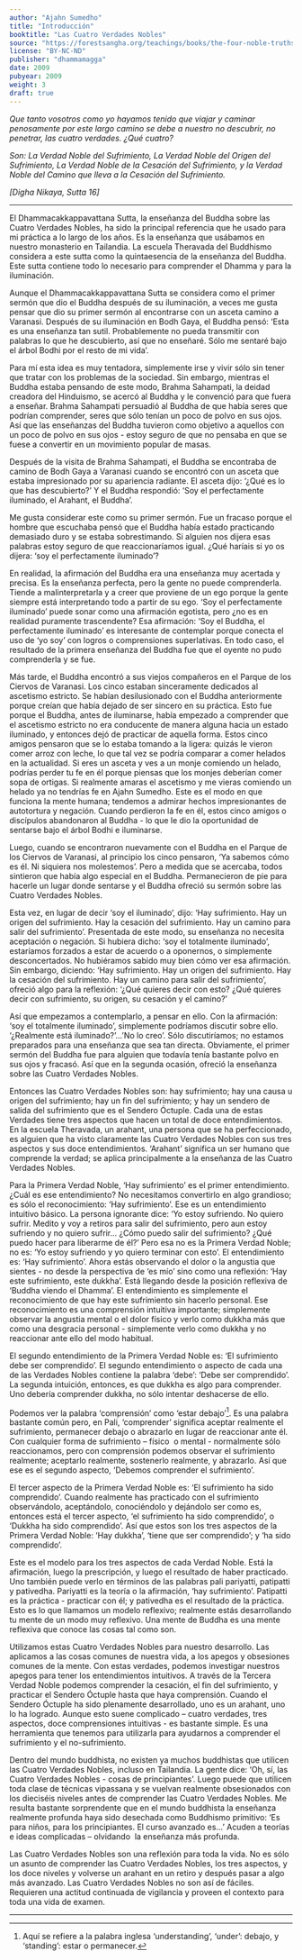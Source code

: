 ```yaml
---
author: "Ajahn Sumedho"
title: "Introducción"
booktitle: "Las Cuatro Verdades Nobles"
source: "https://forestsangha.org/teachings/books/the-four-noble-truths?language=English"
license: "BY-NC-ND"
publisher: "dhammamagga"
date: 2009
pubyear: 2009 
weight: 3
draft: true
---
```



_Que tanto vosotros como yo hayamos tenido que viajar y caminar penosamente por este largo camino se debe a nuestro no descubrir, no penetrar, las cuatro verdades. ¿Qué cuatro?_  

_Son: La Verdad Noble del Sufrimiento, La Verdad Noble del Origen del Sufrimiento, La Verdad Noble de la Cesación del Sufrimiento, y la Verdad Noble del Camino que lleva a la Cesación del Sufrimiento._  

_[Digha Nikaya, Sutta 16]_  

---

El Dhammacakkappavattana Sutta, la enseñanza del Buddha sobre las Cuatro Verdades Nobles, ha sido la principal referencia que he usado para mi práctica a lo largo de los años. Es la enseñanza que usábamos en nuestro monasterio en Tailandia. La escuela Theravada del Buddhismo considera a este sutta como la quintaesencia de la enseñanza del Buddha. Este sutta contiene todo lo necesario para comprender el Dhamma y para la iluminación.  

Aunque el Dhammacakkappavattana Sutta se considera como el primer sermón que dio el Buddha después de su iluminación, a veces me gusta pensar que dio su primer sermón al encontrarse con un asceta camino a Varanasi. Después de su iluminación en Bodh Gaya, el Buddha pensó: ‘Esta es una enseñanza tan sutil. Probablemente no pueda transmitir con palabras lo que he descubierto, así que no enseñaré. Sólo me sentaré bajo el árbol Bodhi por el resto de mi vida’.  

Para mí esta idea es muy tentadora, simplemente irse y vivir sólo sin tener que tratar con los problemas de la sociedad. Sin embargo, mientras el Buddha estaba pensando de este modo, Brahma Sahampati, la deidad creadora del Hinduismo, se acercó al Buddha y le convenció para que fuera a enseñar. Brahma Sahampati persuadió al Buddha de que había seres que podrían comprender, seres que sólo tenían un poco de polvo en sus ojos. Así que las enseñanzas del Buddha tuvieron como objetivo a aquellos con un poco de polvo en sus ojos - estoy seguro de que no pensaba en que se fuese a convertir en un movimiento popular de masas.  

Después de la visita de Brahma Sahampati, el Buddha se encontraba de camino de Bodh Gaya a Varanasi cuando se encontró con un asceta que estaba impresionado por su apariencia radiante. El asceta dijo: ‘¿Qué es lo que has descubierto?’ Y el Buddha respondió: ‘Soy el perfectamente iluminado, el Arahant, el Buddha’.  

Me gusta considerar este como su primer sermón. Fue un fracaso porque el hombre que escuchaba pensó que el Buddha había estado practicando demasiado duro y se estaba sobrestimando. Si alguien nos dijera esas palabras estoy seguro de que reaccionaríamos igual. ¿Qué haríais si yo os dijera: ‘soy el perfectamente iluminado’?  

En realidad, la afirmación del Buddha era una enseñanza muy acertada y precisa. Es la enseñanza perfecta, pero la gente no puede comprenderla. Tiende a malinterpretarla y a creer que proviene de un ego porque la gente siempre está interpretando todo a partir de su ego. ‘Soy el perfectamente iluminado’ puede sonar como una afirmación egotista, pero ¿no es en realidad puramente trascendente? Esa afirmación: ‘Soy el Buddha, el perfectamente iluminado’ es interesante de contemplar porque conecta el uso de ‘yo soy’ con logros o comprensiones superlativas. En todo caso, el resultado de la primera enseñanza del Buddha fue que el oyente no pudo comprenderla y se fue.  

Más tarde, el Buddha encontró a sus viejos compañeros en el Parque de los Ciervos de Varanasi. Los cinco estaban sinceramente dedicados al ascetismo estricto. Se habían desilusionado con el Buddha anteriormente porque creían que había dejado de ser sincero en su práctica. Esto fue porque el Buddha, antes de iluminarse, había empezado a comprender que el ascetismo estricto no era conducente de manera alguna hacia un estado iluminado, y entonces dejó de practicar de aquella forma. Estos cinco amigos pensaron que se lo estaba tomando a la ligera: quizás le vieron comer arroz con leche, lo que tal vez se podría comparar a comer helados en la actualidad. Si eres un asceta y ves a un monje comiendo un helado, podrías perder tu fe en él porque piensas que los monjes deberían comer sopa de ortigas. Si realmente amaras el ascetismo y me vieras comiendo un helado ya no tendrías fe en Ajahn Sumedho. Este es el modo en que funciona la mente humana; tendemos a admirar hechos impresionantes de autotortura y negación. Cuando perdieron la fe en él, estos cinco amigos o discípulos abandonaron al Buddha - lo que le dio la oportunidad de sentarse bajo el árbol Bodhi e iluminarse.  

Luego, cuando se encontraron nuevamente con el Buddha en el Parque de los Ciervos de Varanasi, al principio los cinco pensaron, ‘Ya sabemos cómo es él. Ni siquiera nos molestemos’. Pero a medida que se acercaba, todos sintieron que había algo especial en el Buddha. Permanecieron de pie para hacerle un lugar donde sentarse y el Buddha ofreció su sermón sobre las Cuatro Verdades Nobles.  

Esta vez, en lugar de decir ‘soy el iluminado’, dijo: ‘Hay sufrimiento. Hay un origen del sufrimiento. Hay la cesación del sufrimiento. Hay un camino para salir del sufrimiento’. Presentada de este modo, su enseñanza no necesita aceptación o negación. Si hubiera dicho: ‘soy el totalmente iluminado’, estaríamos forzados a estar de acuerdo o a oponernos, o simplemente desconcertados. No hubiéramos sabido muy bien cómo ver esa afirmación. Sin embargo, diciendo: ‘Hay sufrimiento. Hay un origen del sufrimiento. Hay la cesación del sufrimiento. Hay un camino para salir del sufrimiento’, ofreció algo para la reflexión: ‘¿Qué quieres decir con esto? ¿Qué quieres decir con sufrimiento, su origen, su cesación y el camino?’  

Así que empezamos a contemplarlo, a pensar en ello. Con la afirmación: ‘soy el totalmente iluminado’, simplemente podríamos discutir sobre ello. ‘¿Realmente está iluminado?’...’No lo creo’. Sólo discutiríamos; no estamos preparados para una enseñanza que sea tan directa. Obviamente, el primer sermón del Buddha fue para alguien que todavía tenía bastante polvo en sus ojos y fracasó. Así que en la segunda ocasión, ofreció la enseñanza sobre las Cuatro Verdades Nobles.  

Entonces las Cuatro Verdades Nobles son: hay sufrimiento; hay una causa u origen del sufrimiento; hay un fin del sufrimiento; y hay un sendero de salida del sufrimiento que es el Sendero Óctuple. Cada una de estas Verdades tiene tres aspectos que hacen un total de doce entendimientos. En la escuela Theravada, un arahant, una persona que se ha perfeccionado, es alguien que ha visto claramente las Cuatro Verdades Nobles con sus tres aspectos y sus doce entendimientos. ‘Arahant’ significa un ser humano que comprende la verdad; se aplica principalmente a la enseñanza de las Cuatro Verdades Nobles.  

Para la Primera Verdad Noble, ‘Hay sufrimiento’ es el primer entendimiento. ¿Cuál es ese entendimiento? No necesitamos convertirlo en algo grandioso; es sólo el reconocimiento: ‘Hay sufrimiento’. Ese es un entendimiento intuitivo básico. La persona ignorante dice: ‘Yo estoy sufriendo. No quiero sufrir. Medito y voy a retiros para salir del sufrimiento, pero aun estoy sufriendo y no quiero sufrir… ¿Cómo puedo salir del sufrimiento? ¿Qué puedo hacer para liberarme de él?’ Pero esa no es la Primera Verdad Noble; no es: ‘Yo estoy sufriendo y yo quiero terminar con esto’. El entendimiento es: ‘Hay sufrimiento’. Ahora estás observando el dolor o la angustia que sientes - no desde la perspectiva de ‘es mío’ sino como una reflexión: ‘Hay este sufrimiento, este dukkha’. Está llegando desde la posición reflexiva de ‘Buddha viendo el Dhamma’. El entendimiento es simplemente el reconocimiento de que hay este sufrimiento sin hacerlo personal. Ese reconocimiento es una comprensión intuitiva importante; simplemente observar la angustia mental o el dolor físico y verlo como dukkha más que como una desgracia personal - simplemente verlo como dukkha y no reaccionar ante ello del modo habitual.  

El segundo entendimiento de la Primera Verdad Noble es: ‘El sufrimiento debe ser comprendido’. El segundo entendimiento o aspecto de cada una de las Verdades Nobles contiene la palabra ‘debe’: ‘Debe ser comprendido’. La segunda intuición, entonces, es que dukkha es algo para comprender. Uno debería comprender dukkha, no sólo intentar deshacerse de ello.  

Podemos ver la palabra ‘comprensión’ como ‘estar debajo’[^1]. Es una palabra bastante común pero, en Pali, ‘comprender’ significa aceptar realmente el sufrimiento, permanecer debajo o abrazarlo en lugar de reaccionar ante él. Con cualquier forma de sufrimiento – físico  o mental - normalmente sólo reaccionamos, pero con comprensión podemos observar el sufrimiento realmente; aceptarlo realmente, sostenerlo realmente, y abrazarlo. Así que ese es el segundo aspecto, ‘Debemos comprender el sufrimiento’.  

El tercer aspecto de la Primera Verdad Noble es: ‘El sufrimiento ha sido comprendido’. Cuando realmente has practicado con el sufrimiento observándolo, aceptándolo, conociéndolo y dejándolo ser como es, entonces está el tercer aspecto, ‘el sufrimiento ha sido comprendido’, o ‘Dukkha ha sido comprendido’. Así que estos son los tres aspectos de la Primera Verdad Noble: ‘Hay dukkha’, ‘tiene que ser comprendido’; y ‘ha sido comprendido’.  

Este es el modelo para los tres aspectos de cada Verdad Noble. Está la afirmación, luego la prescripción, y luego el resultado de haber practicado. Uno también puede verlo en términos de las palabras pali pariyatti, patipatti y pativedha. Pariyatti es la teoría o la afirmación, ‘hay sufrimiento’. Patipatti es la práctica - practicar con él; y pativedha es el resultado de la práctica. Esto es lo que llamamos un modelo reflexivo; realmente estás desarrollando tu mente de un modo muy reflexivo. Una mente de Buddha es una mente reflexiva que conoce las cosas tal como son.  

Utilizamos estas Cuatro Verdades Nobles para nuestro desarrollo. Las aplicamos a las cosas comunes de nuestra vida, a los apegos y obsesiones comunes de la mente. Con estas verdades, podemos investigar nuestros apegos para tener los entendimientos intuitivos. A través de la Tercera Verdad Noble podemos comprender la cesación, el fin del sufrimiento, y practicar el Sendero Óctuple hasta que haya comprensión. Cuando el Sendero Óctuple ha sido plenamente desarrollado, uno es un arahant, uno lo ha logrado. Aunque esto suene complicado – cuatro verdades, tres aspectos, doce comprensiones intuitivas - es bastante simple. Es una herramienta que tenemos para utilizarla para ayudarnos a comprender el sufrimiento y el no-sufrimiento.  

Dentro del mundo buddhista, no existen ya muchos buddhistas que utilicen las Cuatro Verdades Nobles, incluso en Tailandia. La gente dice: ‘Oh, sí, las Cuatro Verdades Nobles - cosas de principiantes’. Luego puede que utilicen toda clase de técnicas vipassana y se vuelvan realmente obsesionados con los dieciséis niveles antes de comprender las Cuatro Verdades Nobles. Me resulta bastante sorprendente que en el mundo buddhista la enseñanza realmente profunda haya sido desechada como Buddhismo primitivo: ‘Es para niños, para los principiantes. El curso avanzado es…’ Acuden a teorías e ideas complicadas – olvidando  la enseñanza más profunda.  

Las Cuatro Verdades Nobles son una reflexión para toda la vida. No es sólo un asunto de comprender las Cuatro Verdades Nobles, los tres aspectos, y los doce niveles y volverse un arahant en un retiro y después pasar a algo más avanzado. Las Cuatro Verdades Nobles no son así de fáciles. Requieren una actitud continuada de vigilancia y proveen el contexto para toda una vida de examen.  

---  

[^1]: Aquí se refiere a la palabra inglesa ‘understanding’, ‘under’: debajo, y ‘standing’: estar o permanecer.
